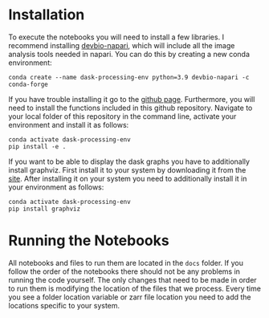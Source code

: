 # Installation

To execute the notebooks you will need to install a few libraries. I recommend installing [devbio-napari](https://github.com/haesleinhuepf/devbio-napari), which will include all the image analysis tools needed in napari. You can do this by creating a new conda environment:

```
conda create --name dask-processing-env python=3.9 devbio-napari -c conda-forge
```

If you have trouble installing it go to the [github page](https://github.com/haesleinhuepf/devbio-napari). Furthermore, you will need to install the functions included in this github repository. Navigate to your local folder of this repository in the command line, activate your environment and install it as follows:

```
conda activate dask-processing-env
pip install -e .
```
If you want to be able to display the dask graphs you have to additionally install graphviz. First install it to your system by downloading it from the [site](https://graphviz.org/download/). After installing it on your system you need to additionally install it in your environment as follows:

```
conda activate dask-processing-env
pip install graphviz
```

# Running the Notebooks

All notebooks and files to run them are located in the `docs` folder. If you follow the order of the notebooks there should not be any problems in running the code yourself. The only changes that need to be made in order to run them is modifying the location of the files that we process. Every time you see a folder location variable or zarr file location you need to add the locations specific to your system.